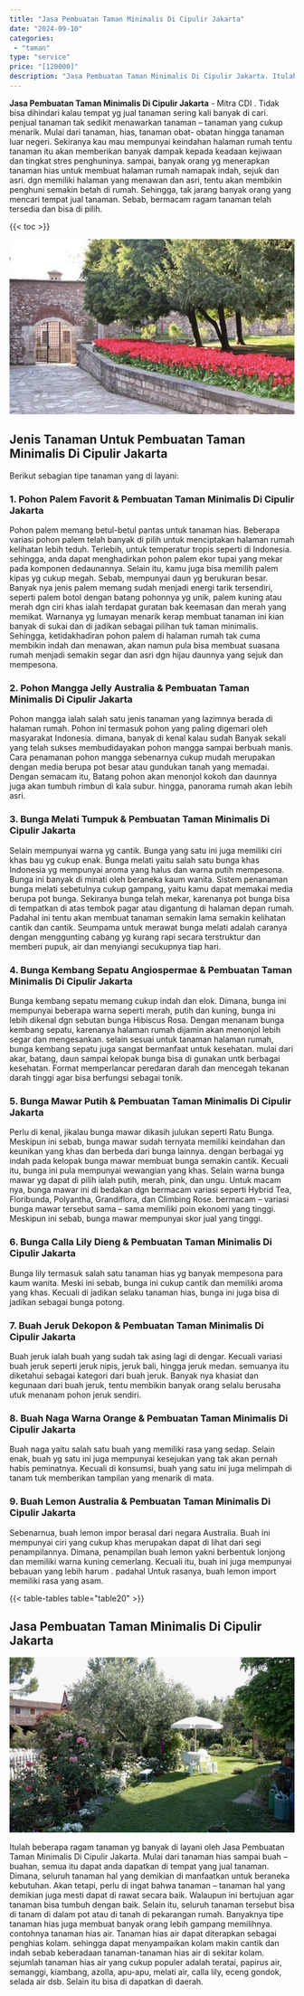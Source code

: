 ```yaml
---
title: "Jasa Pembuatan Taman Minimalis Di Cipulir Jakarta"
date: "2024-09-10"
categories:
 - "taman"
type: "service"
price: "[120000]"
description: "Jasa Pembuatan Taman Minimalis Di Cipulir Jakarta. Itulah beberapa ragam tanaman yg banyak di layani oleh Jasa Pembuatan Taman Minimalis Di Cipulir Jakarta. Mu..."
---
```


**Jasa Pembuatan Taman Minimalis Di Cipulir Jakarta** - Mitra CDI . Tidak bisa dihindari kalau tempat yg jual tanaman sering kali banyak di cari. penjual tanaman tak sedikit menawarkan tanaman – tanaman yang cukup menarik. Mulai dari tanaman, hias, tanaman obat- obatan hingga tanaman luar negeri. Sekiranya kau mau mempunyai keindahan halaman rumah tentu tanaman itu akan memberikan banyak dampak kepada keadaan kejiwaan dan tingkat stres penghuninya. sampai, banyak orang yg menerapkan tanaman hias untuk membuat halaman rumah namapak indah, sejuk dan asri. dgn memiliki halaman yang menawan dan asri, tentu akan membikin penghuni semakin betah di rumah. Sehingga, tak jarang banyak orang yang mencari tempat jual tanaman. Sebab, bermacam ragam tanaman telah tersedia dan bisa di pilih.

{{< toc >}}

![Jasa Pembuatan Taman Minimalis Di Cipulir Jakarta](/images/taman/taman650x400-29.jpg)

## Jenis Tanaman Untuk Pembuatan Taman Minimalis Di Cipulir Jakarta

Berikut sebagian tipe tanaman yang di layani:

### 1\. Pohon Palem Favorit & Pembuatan Taman Minimalis Di Cipulir Jakarta

Pohon palem memang betul-betul pantas untuk tanaman hias. Beberapa variasi pohon palem telah banyak di pilih untuk menciptakan halaman rumah kelihatan lebih teduh. Terlebih, untuk temperatur tropis seperti di Indonesia. sehingga, anda dapat menghadirkan pohon palem ekor tupai yang mekar pada komponen dedaunannya. Selain itu, kamu juga bisa memilih palem kipas yg cukup megah. Sebab, mempunyai daun yg berukuran besar. Banyak nya jenis palem memang sudah menjadi energi tarik tersendiri, seperti palem botol dengan batang pohonnya yg unik, palem kuning atau merah dgn ciri khas ialah terdapat guratan bak keemasan dan merah yang memikat. Warnanya yg lumayan menarik kerap membuat tanaman ini kian banyak di sukai dan di jadikan sebagai pilihan tuk taman minimalis. Sehingga, ketidakhadiran pohon palem di halaman rumah tak cuma membikin indah dan menawan, akan namun pula bisa membuat suasana rumah menjadi semakin segar dan asri dgn hijau daunnya yang sejuk dan mempesona.

### 2\. Pohon Mangga Jelly Australia & Pembuatan Taman Minimalis Di Cipulir Jakarta

Pohon mangga ialah salah satu jenis tanaman yang lazimnya berada di halaman rumah. Pohon ini termasuk pohon yang paling digemari oleh masyarakat Indonesia. dimana, banyak di kenal kalau sudah Banyak sekali yang telah sukses membudidayakan pohon mangga sampai berbuah manis. Cara penamanan pohon mangga sebenarnya cukup mudah merupakan dengan media berupa pot besar atau gundukan tanah yang memadai. Dengan semacam itu, Batang pohon akan menonjol kokoh dan daunnya juga akan tumbuh rimbun di kala subur. hingga, panorama rumah akan lebih asri.

### 3\. Bunga Melati Tumpuk & Pembuatan Taman Minimalis Di Cipulir Jakarta

Selain mempunyai warna yg cantik. Bunga yang satu ini juga memiliki ciri khas bau yg cukup enak. Bunga melati yaitu salah satu bunga khas Indonesia yg mempunyai aroma yang halus dan warna putih mempesona. Bunga ini banyak di minati oleh beraneka kaum wanita. Sistem penanaman bunga melati sebetulnya cukup gampang, yaitu kamu dapat memakai media berupa pot bunga. Sekiranya bunga telah mekar, karenanya pot bunga bisa di tempatkan di atas tembok pagar atau digantung di halaman depan rumah. Padahal ini tentu akan membuat tanaman semakin lama semakin kelihatan cantik dan cantik. Seumpama untuk merawat bunga melati adalah caranya dengan menggunting cabang yg kurang rapi secara terstruktur dan memberi pupuk, air dan menyiangi secukupnya tiap hari.

### 4\. Bunga Kembang Sepatu Angiospermae & Pembuatan Taman Minimalis Di Cipulir Jakarta

Bunga kembang sepatu memang cukup indah dan elok. Dimana, bunga ini mempunyai beberapa warna seperti merah, putih dan kuning, bunga ini lebih dikenal dgn sebutan bunga Hibiscus Rosa. Dengan menanam bunga kembang sepatu, karenanya halaman rumah dijamin akan menonjol lebih segar dan mengesankan. selain sesuai untuk tanaman halaman rumah, bunga kembang sepatu juga sangat bermanfaat untuk kesehatan. mulai dari akar, batang, daun sampai kelopak bunga bisa di gunakan untk berbagai kesehatan. Format memperlancar peredaran darah dan mencegah tekanan darah tinggi agar bisa berfungsi sebagai tonik.

### 5\. Bunga Mawar Putih & Pembuatan Taman Minimalis Di Cipulir Jakarta

Perlu di kenal, jikalau bunga mawar dikasih julukan seperti Ratu Bunga. Meskipun ini sebab, bunga mawar sudah ternyata memiliki keindahan dan keunikan yang khas dan berbeda dari bunga lainnya. dengan berbagai yg indah pada kelopak bunga mawar membuat bunga semakin cantik. Kecuali itu, bunga ini pula mempunyai wewangian yang khas. Selain warna bunga mawar yg dapat di pilih ialah putih, merah, pink, dan ungu. Untuk macam nya, bunga mawar ini di bedakan dgn bermacam variasi seperti Hybrid Tea, Floribunda, Polyantha, Grandiflora, dan Climbing Rose. bermacam – variasi bunga mawar tersebut sama – sama memiliki poin ekonomi yang tinggi. Meskipun ini sebab, bunga mawar mempunyai skor jual yang tinggi.

### 6\. Bunga Calla Lily Dieng & Pembuatan Taman Minimalis Di Cipulir Jakarta

Bunga lily termasuk salah satu tanaman hias yg banyak mempesona para kaum wanita. Meski ini sebab, bunga ini cukup cantik dan memiliki aroma yang khas. Kecuali di jadikan selaku tanaman hias, bunga ini juga bisa di jadikan sebagai bunga potong.

### 7\. Buah Jeruk Dekopon & Pembuatan Taman Minimalis Di Cipulir Jakarta

Buah jeruk ialah buah yang sudah tak asing lagi di dengar. Kecuali variasi buah jeruk seperti jeruk nipis, jeruk bali, hingga jeruk medan. semuanya itu diketahui sebagai kategori dari buah jeruk. Banyak nya khasiat dan kegunaan dari buah jeruk, tentu membikin banyak orang selalu berusaha utuk menanam pohon jeruk sendiri.

### 8\. Buah Naga Warna Orange & Pembuatan Taman Minimalis Di Cipulir Jakarta

Buah naga yaitu salah satu buah yang memiliki rasa yang sedap. Selain enak, buah yg satu ini juga mempunyai kesejukan yang tak akan pernah habis peminatnya. Kecuali di konsumsi, buah yang satu ini juga melimpah di tanam tuk memberikan tampilan yang menarik di mata.

### 9\. Buah Lemon Australia & Pembuatan Taman Minimalis Di Cipulir Jakarta

Sebenarnua, buah lemon impor berasal dari negara Australia. Buah ini mempunyai ciri yang cukup khas merupakan dapat di lihat dari segi penampilannya. Dimana, penampilan buah lemon yakni berbentuk lonjong dan memiliki warna kuning cemerlang. Kecuali itu, buah ini juga mempunyai bebauan yang lebih harum . padahal Untuk rasanya, buah lemon import memiliki rasa yang asam.

{{< table-tables table="table20" >}}

## Jasa Pembuatan Taman Minimalis Di Cipulir Jakarta

![Jasa Pembuatan Taman Minimalis Di Cipulir Jakarta](/images/taman/taman650x400-10.jpg)

Itulah beberapa ragam tanaman yg banyak di layani oleh Jasa Pembuatan Taman Minimalis Di Cipulir Jakarta. Mulai dari tanaman hias sampai buah – buahan, semua itu dapat anda dapatkan di tempat yang jual tanaman. Dimana, seluruh tanaman hal yang demikian di manfaatkan untuk beraneka kebutuhan. Akan tetapi, perlu di ingat bahwa tanaman – tanaman hal yang demikian juga mesti dapat di rawat secara baik. Walaupun ini bertujuan agar tanaman bisa tumbuh dengan baik. Selain itu, seluruh tanaman tersebut bisa di tanam di dalam pot atau di tanah di pekarangan rumah. Banyaknya tipe tanaman hias juga membuat banyak orang lebih gampang memilihnya. contohnya tanaman hias air. Tanaman hias air dapat diterapkan sebagai penghias kolam. sehingga dapat menyampaikan kolam makin cantik dan indah sebab keberadaan tanaman-tanaman hias air di sekitar kolam. sejumlah tanaman hias air yang cukup populer adalah teratai, papirus air, semanggi, kiambang, azolla, apu-apu, melati air, calla lily, eceng gondok, selada air dsb. Selain itu bisa di dapatkan di daerah.
